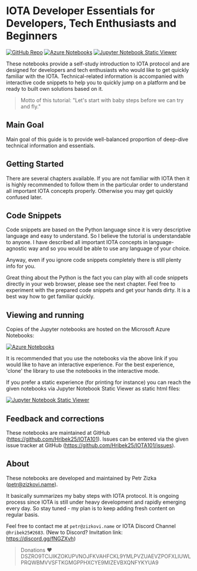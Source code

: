 # IOTA Developer Essentials for Developers, Tech Enthusiasts and Beginners 
[![GitHub Repo](https://img.shields.io/badge/GitHub-Repo-green.svg)](https://github.com/Hribek25/IOTA101)
[![Azure Notebooks](https://img.shields.io/badge/launch-azurenb-blue.svg)](https://notebooks.azure.com/pzizka/libraries/iota101)
[![Jupyter Notebook Static Viewer](https://img.shields.io/badge/nb-Viewer-orange.svg)](https://nbviewer.jupyter.org/github/Hribek25/IOTA101/tree/master/)

These notebooks provide a self-study introduction to IOTA protocol and are designed for developers and tech enthusiasts who would like to get quickly familiar with the IOTA. Technical-related information is accompanied with interactive code snippets to help you to quickly jump on a platform and be ready to built own solutions based on it.

> Motto of this tutorial: "Let's start with baby steps before we can try and fly."

## Main Goal
Main goal of this guide is to provide well-balanced proportion of deep-dive technical information and essentials.

## Getting Started
There are several chapters available. If you are not familiar with IOTA then it is highly recommended to follow them in the particular order to understand all important IOTA concepts properly. Otherwise you may get quickly confused later.

## Code Snippets
Code snippets are based on the Python language since it is very descriptive language and easy to understand. So I believe the tutorial is understandable to anyone. I have described all important IOTA concepts in language-agnostic way and so you would be able to use any language of your choice.

Anyway, even if you ignore code snippets completely there is still plenty info for you. 

Great thing about the Python is the fact you can play with all code snippets directly in your web browser, please see the next chapter. Feel free to experiment with the prepared code snippets and get your hands dirty. It is a best way how to get familiar quickly.

## Viewing and running
Copies of the Jupyter notebooks are hosted on the Microsoft Azure Notebooks:

[![Azure Notebooks](https://img.shields.io/badge/launch-azurenb-blue.svg)](https://notebooks.azure.com/pzizka/libraries/iota101)

It is recommended that you use the notebooks via the above link if you would like to have an interactive experience. For the best experience, 'clone' the library to use the notebooks in the interactive mode.

If you prefer a static experience (for printing for instance) you can reach the given notebooks via Jupyter Notebook Static Viewer as static html files:

[![Jupyter Notebook Static Viewer](https://img.shields.io/badge/nb-Viewer-orange.svg)](https://nbviewer.jupyter.org/github/Hribek25/IOTA101/tree/master/)

## Feedback and corrections
These notebooks are maintained at GitHub (https://github.com/Hribek25/IOTA101). Issues can be entered via the given issue tracker at GitHub (https://github.com/Hribek25/IOTA101/issues).

## About
These notebooks are developed and maintained by Petr Zizka (petr@zizkovi.name).

It basically summarizes my baby steps with IOTA protocol. It is ongoing process since IOTA is still under heavy development and rapidly emerging every day. So stay tuned - my plan is to keep adding fresh content on regular basis.

Feel free to contact me at `petr@zizkovi.name` or IOTA Discord Channel `@hribek25#2683`. (New to Discord? Invitation link: https://discord.gg/fNGZXvh)


> Donations ♥ DSZRO9TCIJIKZOKUPVNOJFKVAHFCKL9YMLPVZUAEVZPOFXLIUWLPRQWBMVVSFTKGMGPPHXCYE9MIZEVBXQNFYKYUA9